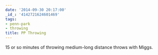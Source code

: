 ```yaml
---
date: '2014-09-30 20:17:00'
_id_: '4142721624601469'
tags:
- penn-park
- throwing
title: PP Throwing
---
```


15 or so minutes of throwing medium-long distance throws with Miggs.
